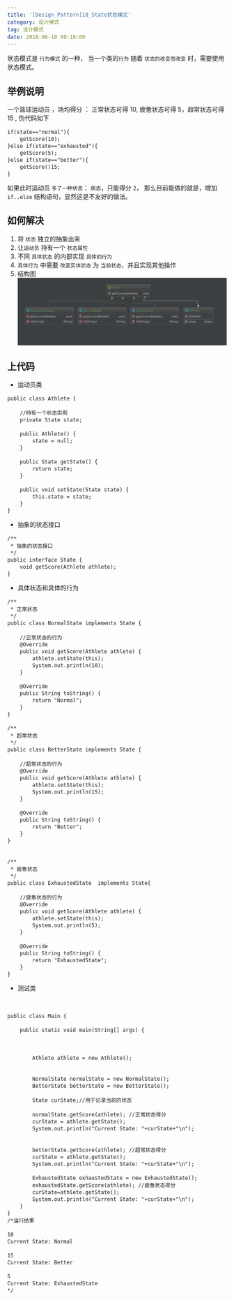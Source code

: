```yaml
---
title: '[Design_Pattern]18_State状态模式'
category: 设计模式
tag: 设计模式
date: 2018-06-10 00:18:00
---
```


状态模式是 `行为模式` 的一种， 当一个类的`行为` 随着 `状态的改变而改变` 时，需要使用 状态模式。

## 举例说明

一个篮球运动员 ，场均得分 ： 正常状态可得 10, 疲惫状态可得 5，超常状态可得 15 , 伪代码如下

```
if(state=="normal"){
    getScore(10);
}else if(state=="exhausted"){
    getScore(5);
}else if(state=="better"){
    getScore()15;
}
```
如果此时运动员 `多了一种状态`： `病态`，只能得分 `2`， 那么目前能做的就是，增加 `if..else` 结构语句，显然这是不友好的做法。

## 如何解决

1. 将 `状态` 独立的抽象出来
2. 让`运动员` 持有一个 `状态属性`
3. 不同 `具体状态` 的内部实现 `具体的行为`
4. `具体行为` 中需要 `改变实体状态` 为 `当前状态`，并且实现其他操作
5. 结构图
![](/images/dp18_state_00.png)

## 上代码

- 运动员类
```
public class Athlete {

    //持有一个状态实例
    private State state;

    public Athlete() {
        state = null;
    }

    public State getState() {
        return state;
    }

    public void setState(State state) {
        this.state = state;
    }
}

```
- 抽象的状态接口
```
/**
 * 抽象的状态接口
 */
public interface State {
    void getScore(Athlete athlete);
}
```
- 具体状态和具体的行为
```$xslt
/**
 * 正常状态
 */
public class NormalState implements State {
    
    //正常状态的行为
    @Override
    public void getScore(Athlete athlete) {
        athlete.setState(this);
        System.out.println(10);
    }

    @Override
    public String toString() {
        return "Normal";
    }
}

/**
 * 超常状态
 */
public class BetterState implements State {
    
    //超常状态的行为
    @Override
    public void getScore(Athlete athlete) {
        athlete.setState(this);
        System.out.println(15);
    }

    @Override
    public String toString() {
        return "Better";
    }
}


/**
 * 疲惫状态
 */
public class ExhaustedState  implements State{
    
    //疲惫状态的行为
    @Override
    public void getScore(Athlete athlete) {
        athlete.setState(this);
        System.out.println(5);
    }

    @Override
    public String toString() {
        return "ExhaustedState";
    }
}

```
- 测试类
```$xslt


public class Main {

    public static void main(String[] args) {



        Athlete athlete = new Athlete();


        NormalState normalState = new NormalState();
        BetterState betterState = new BetterState();

        State curState;//用于记录当前的状态

        normalState.getScore(athlete); //正常状态得分
        curState = athlete.getState();
        System.out.println("Current State: "+curState+"\n");


        betterState.getScore(athlete); //超常状态得分
        curState = athlete.getState();
        System.out.println("Current State: "+curState+"\n");

        ExhaustedState exhaustedState = new ExhaustedState();
        exhaustedState.getScore(athlete); //疲惫状态得分
        curState=athlete.getState(); 
        System.out.println("Current State: "+curState+"\n");
    }
}
/*运行结果

10
Current State: Normal

15
Current State: Better

5
Current State: ExhaustedState
*/

```
